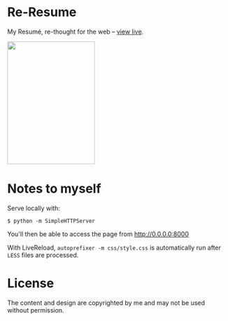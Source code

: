 # Re-Resume

My Resumé, re-thought for the web – [view live](http://pirijan.org).

<a href="http://pirijan.org">
<img src="http://payload100.cargocollective.com/1/0/1410/4304324/prt_200x280_1380127439_2x.png" width="200" height="280">
</a>

# Notes to myself

Serve locally with:
```
$ python -m SimpleHTTPServer
```
You'll then be able to access the page from http://0.0.0.0:8000

With LiveReload, `autoprefixer -m css/style.css` is automatically run after `LESS` files are processed.

# License

The content and design are copyrighted by me and may not be used without permission.